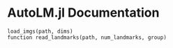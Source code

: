 # AutoLM.jl Documentation

```@docs
load_imgs(path, dims)
function read_landmarks(path, num_landmarks, group)
```
